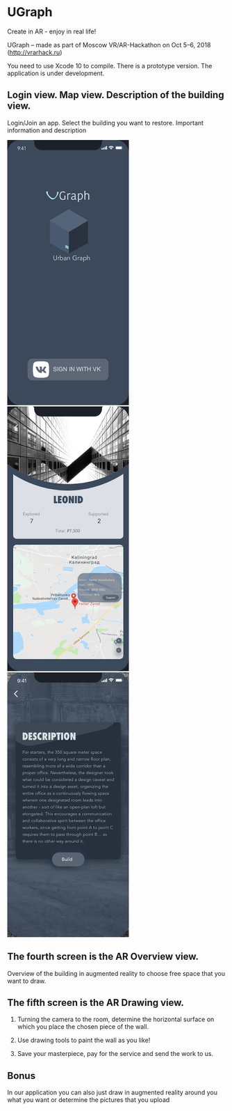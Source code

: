 # UGraph
 Create in AR - enjoy in real life!

UGraph – made as part of Moscow VR/AR-Hackathon on Oct 5–6, 2018 (http://vrarhack.ru)

You need to use Xcode 10 to compile.  There is a prototype version.  The application is under development.

## Login view.              Map view.       Description of the building view.
Login/Join an app.       Select the building you want to restore.        Important information and description

![View](https://github.com/ParkhomenkoAlexey/AR_Drawing/blob/master/first.png)
![View](https://github.com/ParkhomenkoAlexey/AR_Drawing/blob/master/second.png?raw=true)
![View](https://github.com/ParkhomenkoAlexey/AR_Drawing/blob/master/third.png?raw=true)





## The fourth screen is the AR Overview view.
Overview of the building in augmented reality to choose free space that you want to draw.

## The fifth screen is the AR Drawing view.
1. Turning the camera to the room, determine the horizontal surface on which you place the chosen piece of the wall.
2. Use drawing tools to paint the wall as you like!



3. Save your masterpiece, pay for the service and send the work to us.


## Bonus
In our application you can also just draw in augmented reality around you what you want or determine the pictures that you upload

